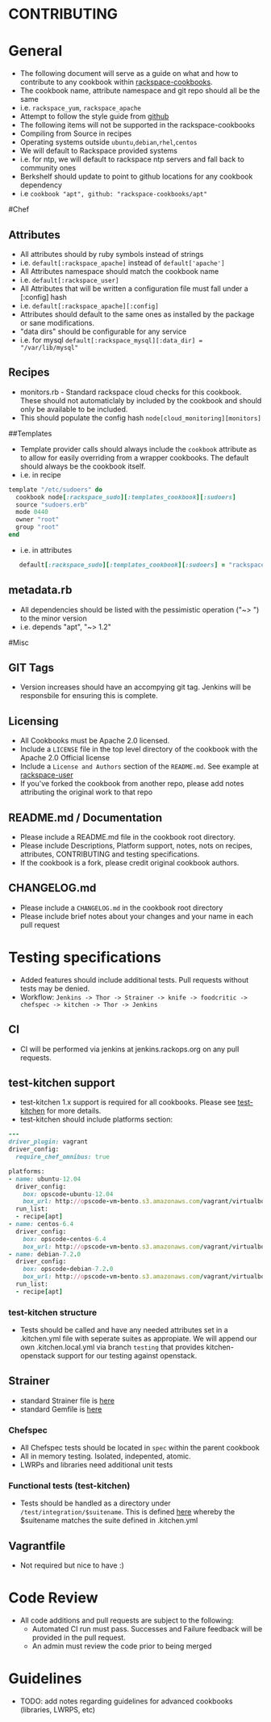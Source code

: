 CONTRIBUTING
===========

# General
* The following document will serve as a guide on what and how to contribute to any cookbook within [rackspace-cookbooks](http://github.com/rackspace-cookbooks/).
* The cookbook name, attribute namespace and git repo should all be the same
 * i.e. `rackspace_yum`, `rackspace_apache`
* Attempt to follow the style guide from [github](https://github.com/styleguide/ruby)
* The following items will not be supported in the rackspace-cookbooks
 * Compiling from Source in recipes
 * Operating systems outside `ubuntu`,`debian`,`rhel`,`centos`
* We will default to Rackspace provided systems
 * i.e. for ntp, we will default to rackspace ntp servers and fall back to community ones  
* Berkshelf should update to point to github locations for any cookbook dependency
 * i.e `cookbook "apt", github: "rackspace-cookbooks/apt"`

#Chef
## Attributes
* All attributes should by ruby symbols instead of strings
 * i.e. `default[:rackspace_apache]` instead of `default['apache']`
* All Attributes namespace should match the cookbook name
 * i.e. `default[:rackspace_user]`
* All Attributes that will be written a configuration file must fall under a [:config] hash
 * i.e. `default[:rackspace_apache][:config]`
* Attributes should default to the same ones as installed by the package or sane modifications.
* "data dirs" should be configurable for any service
 * i.e. for mysql `default[:rackspace_mysql][:data_dir] = "/var/lib/mysql"` 

## Recipes
* monitors.rb - Standard rackspace cloud checks for this cookbook. These should not automaticlaly by included by the cookbook and should only be available to be included. 
 * This should populate the config hash `node[cloud_monitoring][monitors]` 

##Templates
* Template provider calls should always include the `cookbook` attribute as to allow for easily overriding from a wrapper cookbooks. The default should always be the cookbook itself.
 * i.e. in recipe


```ruby   
template "/etc/sudoers" do
  cookbook node[:rackspace_sudo][:templates_cookbook][:sudoers]
  source "sudoers.erb"
  mode 0440
  owner "root"
  group "root"
end
```

* i.e. in attributes

```ruby
   default[:rackspace_sudo][:templates_cookbook][:sudoers] = "rackspace_sudo"
```

## metadata.rb
* All dependencies should be listed with the pessimistic operation ("~> ") to the minor version
 * i.e. depends "apt", "~> 1.2" 
 

#Misc
## GIT Tags
* Version increases should have an accompying git tag. Jenkins will be responsbile for ensuring this is complete.

## Licensing
* All Cookbooks must be Apache 2.0 licensed. 
* Include a `LICENSE` file in the top level directory of the cookbook with the Apache 2.0 Official license
* Include a `License and Authors` section of the `README.md`. See example at [rackspace-user](https://github.com/rackspace-cookbooks/rackspace-user)
* If you've forked the cookbook from another repo, please add notes attributing the original work to that repo

## README.md / Documentation
* Please include a README.md file in the cookbook root directory.
* Please include Descriptions, Platform support, notes, nots on recipes, attributes, CONTRIBUTING and testing specifications.
* If the cookbook is a fork, please credit original cookbook authors.

## CHANGELOG.md
* Please include a `CHANGELOG.md` in the cookbook root directory
* Please include brief notes about your changes and your name in each pull request


# Testing specifications
* Added features should include additional tests. Pull requests without tests may be denied.
* Workflow: `Jenkins -> Thor -> Strainer -> knife -> foodcritic -> chefspec -> kitchen -> Thor -> Jenkins`

## CI
* CI will be performed via jenkins at jenkins.rackops.org on any pull requests.

## test-kitchen support
* test-kitchen 1.x support is required for all cookbooks. Please see [test-kitchen](https://github.com/opscode/test-kitchen) for more details.
* test-kitchen should include platforms section:
 

```ruby
---
driver_plugin: vagrant
driver_config:
  require_chef_omnibus: true

platforms:
- name: ubuntu-12.04
  driver_config:
    box: opscode-ubuntu-12.04
    box_url: http://opscode-vm-bento.s3.amazonaws.com/vagrant/virtualbox/opscode_ubuntu-12.04_chef-provisionerless.box
  run_list:
  - recipe[apt]
- name: centos-6.4
  driver_config:
    box: opscode-centos-6.4
    box_url: http://opscode-vm-bento.s3.amazonaws.com/vagrant/virtualbox/opscode_centos-6.4_chef-provisionerless.box
- name: debian-7.2.0
  driver_config:
    box: opscode-debian-7.2.0
    box_url: http://opscode-vm-bento.s3.amazonaws.com/vagrant/virtualbox/opscode_debian-7.2.0_chef-provisionerless.box
  run_list:
  - recipe[apt]
```

### test-kitchen structure
* Tests should be called and have any needed attributes set in a .kitchen.yml file with seperate suites as appropiate. We will append our own .kitchen.local.yml via branch `testing` that provides kitchen-openstack support for our testing against openstack.

## Strainer
* standard Strainer file is [here](https://gist.github.com/doublerr/8480261)
* standard Gemfile is [here](https://gist.github.com/doublerr/8480249)

### Chefspec
* All Chefspec tests should be located in `spec` within the parent cookbook
* All in memory testing. Isolated, indepented, atomic.
* LWRPs and libraries need additional unit tests 

### Functional tests (test-kitchen)
* Tests should be handled as a directory under `/test/integration/$suitename`. This is defined [here](http://kitchen.ci/docs/getting-started/writing-test) whereby the $suitename matches the suite defined in .kitchen.yml

## Vagrantfile 
* Not required but nice to have :)

# Code Review
* All code additions and pull requests are subject to the following:
    * Automated CI run must pass. Successes and Failure feedback will be provided in the pull request.
    * An admin must review the code prior to being merged 

# Guidelines
* TODO: add notes regarding guidelines for advanced cookbooks (libraries, LWRPS, etc)

